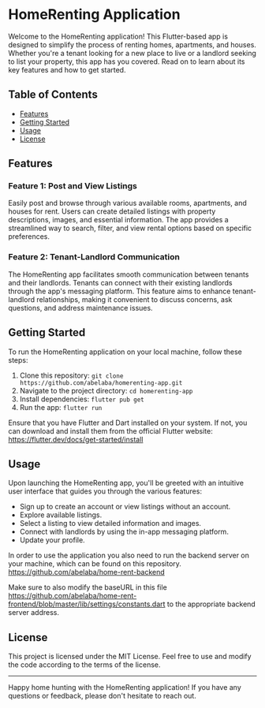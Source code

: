 # HomeRenting Application

Welcome to the HomeRenting application! This Flutter-based app is designed to simplify the process of renting homes, apartments, and houses. Whether you're a tenant looking for a new place to live or a landlord seeking to list your property, this app has you covered. Read on to learn about its key features and how to get started.

## Table of Contents
- [Features](#features)
- [Getting Started](#getting-started)
- [Usage](#usage)
- [License](#license)

## Features

### Feature 1: Post and View Listings
Easily post and browse through various available rooms, apartments, and houses for rent. Users can create detailed listings with property descriptions, images, and essential information. The app provides a streamlined way to search, filter, and view rental options based on specific preferences.

### Feature 2: Tenant-Landlord Communication
The HomeRenting app facilitates smooth communication between tenants and their landlords. Tenants can connect with their existing landlords through the app's messaging platform. This feature aims to enhance tenant-landlord relationships, making it convenient to discuss concerns, ask questions, and address maintenance issues.

## Getting Started

To run the HomeRenting application on your local machine, follow these steps:

1. Clone this repository: `git clone https://github.com/abelaba/homerenting-app.git`
2. Navigate to the project directory: `cd homerenting-app`
3. Install dependencies: `flutter pub get`
4. Run the app: `flutter run`

Ensure that you have Flutter and Dart installed on your system. If not, you can download and install them from the official Flutter website: https://flutter.dev/docs/get-started/install

## Usage

Upon launching the HomeRenting app, you'll be greeted with an intuitive user interface that guides you through the various features:

- Sign up to create an account or view listings without an account.
- Explore available listings.
- Select a listing to view detailed information and images.
- Connect with landlords by using the in-app messaging platform.
- Update your profile.

In order to use the application you also need to run the backend server on your machine, which can be found on this repository.
https://github.com/abelaba/home-rent-backend

Make sure to also modify the baseURL in this file https://github.com/abelaba/home-rent-frontend/blob/master/lib/settings/constants.dart to the appropriate backend server address.



## License

This project is licensed under the MIT License. Feel free to use and modify the code according to the terms of the license.

---

Happy home hunting with the HomeRenting application! If you have any questions or feedback, please don't hesitate to reach out.
